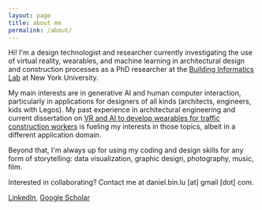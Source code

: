 ```yaml
---
layout: page
title: about me
permalink: /about/
---
```


Hi! I'm a design technologist and researcher currently investigating the use of virtual reality, wearables, and machine learning in architectural design and construction processes as a PhD researcher at the [Building Informatics Lab](https://bilab.engineering.nyu.edu/) at New York University. 

My main interests are in generative AI and human computer interaction, particularly in applications for designers of all kinds (architects, engineers, kids with Legos). My past experience in architectural engineering and current dissertation on [VR and AI to develop wearables for traffic construction workers](https://holistudio.github.io/2023/05/05/worker_safety/) is fueling my interests in those topics, albeit in a different application domain.

Beyond that, I'm always up for using my coding and design skills for any form of storytelling: data visualization, graphic design, photography, music, film.

Interested in collaborating? Contact me at daniel.bin.lu [at] gmail [dot] com.

[LinkedIn](https://www.linkedin.com/in/danielbinlu/), [Google Scholar](https://scholar.google.com/citations?user=nvlietgAAAAJ&hl=en)